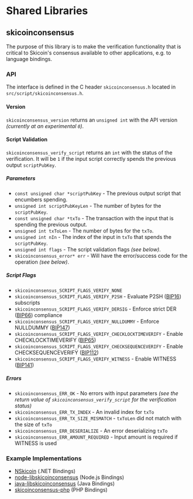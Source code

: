 Shared Libraries
================

## skicoinconsensus

The purpose of this library is to make the verification functionality that is critical to Skicoin's consensus available to other applications, e.g. to language bindings.

### API

The interface is defined in the C header `skicoinconsensus.h` located in  `src/script/skicoinconsensus.h`.

#### Version

`skicoinconsensus_version` returns an `unsigned int` with the API version *(currently at an experimental `0`)*.

#### Script Validation

`skicoinconsensus_verify_script` returns an `int` with the status of the verification. It will be `1` if the input script correctly spends the previous output `scriptPubKey`.

##### Parameters
- `const unsigned char *scriptPubKey` - The previous output script that encumbers spending.
- `unsigned int scriptPubKeyLen` - The number of bytes for the `scriptPubKey`.
- `const unsigned char *txTo` - The transaction with the input that is spending the previous output.
- `unsigned int txToLen` - The number of bytes for the `txTo`.
- `unsigned int nIn` - The index of the input in `txTo` that spends the `scriptPubKey`.
- `unsigned int flags` - The script validation flags *(see below)*.
- `skicoinconsensus_error* err` - Will have the error/success code for the operation *(see below)*.

##### Script Flags
- `skicoinconsensus_SCRIPT_FLAGS_VERIFY_NONE`
- `skicoinconsensus_SCRIPT_FLAGS_VERIFY_P2SH` - Evaluate P2SH ([BIP16](https://github.com/skicoin/bips/blob/master/bip-0016.mediawiki)) subscripts
- `skicoinconsensus_SCRIPT_FLAGS_VERIFY_DERSIG` - Enforce strict DER ([BIP66](https://github.com/skicoin/bips/blob/master/bip-0066.mediawiki)) compliance
- `skicoinconsensus_SCRIPT_FLAGS_VERIFY_NULLDUMMY` - Enforce NULLDUMMY ([BIP147](https://github.com/skicoin/bips/blob/master/bip-0147.mediawiki))
- `skicoinconsensus_SCRIPT_FLAGS_VERIFY_CHECKLOCKTIMEVERIFY` - Enable CHECKLOCKTIMEVERIFY ([BIP65](https://github.com/skicoin/bips/blob/master/bip-0065.mediawiki))
- `skicoinconsensus_SCRIPT_FLAGS_VERIFY_CHECKSEQUENCEVERIFY` - Enable CHECKSEQUENCEVERIFY ([BIP112](https://github.com/skicoin/bips/blob/master/bip-0112.mediawiki))
- `skicoinconsensus_SCRIPT_FLAGS_VERIFY_WITNESS` - Enable WITNESS ([BIP141](https://github.com/skicoin/bips/blob/master/bip-0141.mediawiki))

##### Errors
- `skicoinconsensus_ERR_OK` - No errors with input parameters *(see the return value of `skicoinconsensus_verify_script` for the verification status)*
- `skicoinconsensus_ERR_TX_INDEX` - An invalid index for `txTo`
- `skicoinconsensus_ERR_TX_SIZE_MISMATCH` - `txToLen` did not match with the size of `txTo`
- `skicoinconsensus_ERR_DESERIALIZE` - An error deserializing `txTo`
- `skicoinconsensus_ERR_AMOUNT_REQUIRED` - Input amount is required if WITNESS is used

### Example Implementations
- [NSkicoin](https://github.com/NicolasDorier/NSkicoin/blob/master/NSkicoin/Script.cs#L814) (.NET Bindings)
- [node-libskicoinconsensus](https://github.com/bitpay/node-libskicoinconsensus) (Node.js Bindings)
- [java-libskicoinconsensus](https://github.com/dexX7/java-libskicoinconsensus) (Java Bindings)
- [skicoinconsensus-php](https://github.com/Bit-Wasp/skicoinconsensus-php) (PHP Bindings)
